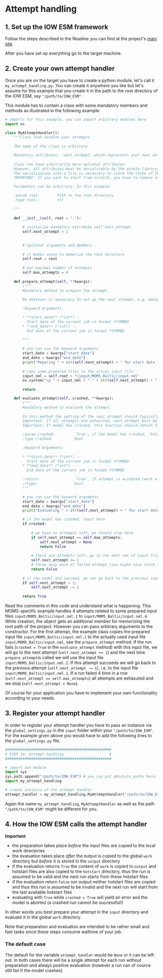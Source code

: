 # Attempt handling

## 1. Set up the IOW ESM framework

Follow the steps described in the Readme you can find at the project's [main site](https://git.io-warnemuende.de/iow_esm/main).

After you have set up everything go to the target machine. 



## 2. Create your own attempt handler

Once you are on the target you have to create a python module, let's call it `my_attempt_handling.py`.
You can create it anywhere you like but let's assume for this example that you create it in the path to the root directory of the IOW ESM, say `"/path/to/IOW_ESM"`.

This module has to contain a class with some mandatory members and methods as illustrated in the following example:

``` python
# imports for this example, you can import arbitrary modules here
import os

class MyAttemptHandler():
    """Class that handles your attempts.
    
    The name of the class is arbitrary

    Mandatory attributes: `next_attempt` which represents your next attempt, type must be convertable by str() function to string, typically a string or an integer, if all attempts are exhausted and you want to stop this must be set to None.
                                    
    Class can have arbitrarily more optional attributes. 
    However, all attributes must be serializable by the pickle library, see https://docs.python.org/3/library/pickle.html.
    The serialization into a file is necessary to store the state of the attempt handler over several jobs.
    IMPORTANT: If you want to start from scratch, you have to remove such files, which are sored as <run_name>_attempt_handler.obj in the root directory.

    Parameters can be arbitrary. In this example:

    :param root:        Path to the root directory
    :type root:         str     
        
    """
    
    def __init__(self, root = "."):  
    
        # initialize mandatory attribute self.next_attempt
        self.next_attempt = 1
    
        
        # optional arguments and members
        
        # it makes sense to memorize the root directory
        self.root = root     
        
        # our maximal number of attempts
        self.max_attempts = 4
        
    def prepare_attempt(self, **kwargs):
        r"""
        Mandatory method to prepare the attempt.
        
        Do whatever is necessary to set up the next attempt, e.g. manipulating input files.

        :Keyword Arguments:

        * **start_date** (*int*) --
          Start date of the current job in format YYYMMDD
        * **end_date** (*int*) --
          End date of the current job in format YYYMMDD  
                
        """     

        # you can use the keyword arguments
        start_date = kwargs["start_date"]
        end_date = kwargs["end_date"]
        print("Peparing " + str(self.next_attempt) + " for start date " +  str(start_date) + " and end date " + str(end_date))
        
        # copy some prepared files to the actual input file
        input_nml = self.root + "/input/MOM5_Baltic/input.nml"
        os.system("cp " + input_nml + "." + str(self.next_attempt) + " " + input_nml)
        
        return

    def evaluate_attempt(self, crashed, **kwargs):
        r"""
        Mandatory method to evaluate the attempt.
        
        In this method the setting of the next_attempt should typically happen, e.g. incrementation.
        Important: If all attempts are exhausted, next_attempt must be set tot `None`.
        Important: If model has crashed, this function should return False otherwise following steps are ill-defined.

        :param crashed:         `True`, if the model has crashed, `False`, otherwise
        :type crashed:          bool   

        :Keyword Arguments:
        
        * **start_date** (*int*) --
          Start date of the current job in format YYYMMDD
        * **end_date** (*int*) --
          End date of the current job in format YYYMMDD          

        :return:                `True`, if attempt is accepted (work will be copied to output, hotstart folder is created), `False`, if attempt is not accepted (work will not be copied to output, no hotstart folder is created)      
        :rtype:                 bool
        """ 

        # you can use the keyword arguments
        start_date = kwargs["start_date"]
        end_date = kwargs["end_date"]
        print("Evaluating " + str(self.next_attempt) + " for start date " +  str(start_date) + " and end date " + str(end_date))

        # if the model has crashed, react here
        if crashed:
            
            # we have no attempts left, we should stop here
            if self.next_attempt == self.max_attempts:
                self.next_attempt = None
                return False
            
            # there are attempts left, go to the next set of input files 
            self.next_attempt += 1
            # throw away work of failed attempt (you might also store it somewhere for debugging)
            return False
            
        # if the model did succeed, we can go back to the previous input files
        if self.next_attempt > 1:
            self.next_attempt -= 1                
            
        return True
```

Read the comments in this code and understand what is happening.
This MOM5-specific example handles 4 attempts related to some prepared input files `input/MOM5_Baltic/input.nml.1` to `input/MOM5_Baltic/input.nml.4`.
While creation, the object gets an additional member for memorizing the root path of the project. 
However you can pass arbitrary arguments to the constructor.
For the first attempt, the example class copies the prepared input file `input/MOM5_Baltic/input.nml.1` to the actually used input file `input/MOM5_Baltic/input.nml`, see the `prepare_attempt` method.
If the run fails (`crashed = True` in the `evaluate_attempt` method) with this input file, we will go to the next attempt (`self.next_attempt += 1`) and the next time `prepare_attempt`is called we will use the input file `input/MOM5_Baltic/input.nml.2`.
If this attempt succeeds we will go back to the previous attempt (`self.next_attempt -= 1`), i.e. to the input file `input/MOM5_Baltic/input.nml.1`.
If a run failed 4 time in a row (`self.next_attempt == self.max_attempts`) all attempts are exhasuted and we stop (`self.next_attempt = None`).

Of course for your application you have to implement your own functionality according to your needs.


## 3. Register your attempt handler

In order to register your attempt handler you have to pass an instance via the `global_settings.py` in the `input` folder within your `"/path/to/IOW_ESM"`.
For the example given above you would have to add the following lines to the `global_settings.py` file.

``` python
#################################################
# STEP 3a: Attempt handling                     #
#################################################

# import own module 
import sys
sys.path.append("/path/to/IOW_ESM") # you can put absolute paths here, if not this path is interpreted relative to scripts/run 
import my_attempt_handling

# create instance of the attempt handler
attempt_handler = my_attempt_handling.MyAttemptHandler("/path/to/IOW_ESM")                      # if a run fails, you can have new attempts with modified settings

```

Again the name `my_attempt_handling`, `MyAttemptHandler` as well as the path `"/path/to/IOW_ESM"` might be different for you.


## 4. How the IOW ESM calls the attempt handler 

**Important**
* the preparation takes place _before_ the input files are copied to the local work directories
* the evaluation takes place _after_ the output is copied to the global `work` directory but _before_ it is stored in the `output` directory
* if the evaluation returns `True` the content of `work` is copied to `output` and hotstart files are also copied to the `hotstart` directory, thus the run is assumed to be valid and the next run starts from these hotstart files
* if the evaluation return `False` nor output neither hotstart files are copied and thus this run is assumed to be invalid and the next run will start from the last available hotstart files
* evaluating with `True` while `crashed = True` will yield an error and the model is aborted (a crashed run cannot be successful!)

In other words you best prepare your attempt in the `input` directory and evaluate it in the global `work` directory.

Note that preparation and evaluation are intended to be rather small and fast tasks since these steps consume walltime of your job. 

### The default case

The default for the variable `attempt_handler` would be `None` or it can be left out.
In both cases there will be a single attempt for each run without preparation and always positive evaluation (however a run can of cource  still fail if the model crashes)